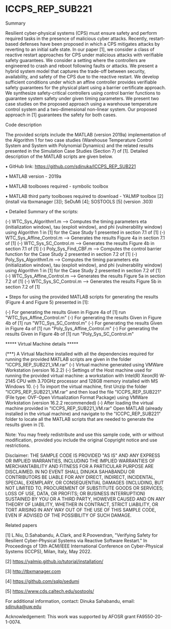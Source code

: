 # ICCPS_REP_SUB221

Summary

Resilient cyber-physical systems (CPS) must ensure safety and perform required tasks in the presence of malicious cyber attacks. Recently, restart-based defenses have been proposed in which a CPS mitigates attacks by reverting to an initial safe state. In our
paper [1], we consider a class of reactive restart approaches for CPS under malicious attacks with verifiable safety guarantees. We consider a setting where the controllers are engineered to crash and reboot following faults or attacks. We present a hybrid system model that captures the trade-off between security, availability, and safety of the CPS due to the reactive restart. We develop sufficient conditions under which an affine controller provides verifiable safety guarantees for the physical plant using a barrier certificate approach. We synthesize safety-critical controllers using control barrier functions to guarantee system safety under given timing parameters. We present two case studies on the proposed approach using a warehouse temperature control system and a two-dimensional non-linear system. Our proposed approach in [1] guarantees the safety for both cases.

Code description

The provided scripts include the MATLAB (version 2019a) implementation of the Algorithm 1 for two case studies (Warehouse Temperature Control System and System with Polynomial Dynamics) and the related results presented in the Simulation Case Studies (Section 7) of [1]. Detailed description of the MATLAB scripts are given below.

• GitHub link: https://github.com/sdinuka/ICCPS_REP_SUB221

• MATLAB version - 2019a

• MATLAB toolboxes required - symbolic toolbox

• MATLAB third party toolboxes required to download - YALMIP toolbox [2] (install via tbxmanager [3]); SeDuMi [4]; SOSTOOLS [5] (version .303)

• Detailed Summary of the scripts:

 (-) WTC_Sys_Algorithm1.m --> Computes the timing parameters eta (initialization window), tau (exploit window), and phi (vulnerability window) using Algorithm 1 in [1] for the Case Study 1 presented in section 7.1 of [1]
 (-) WTC_Sys_Affine_Control.m --> Generates the results Figure 4a in section 7.1 of [1]
 (-) WTC_Sys_SC_Control.m --> Generates the results Figure 4b in section 7.1 of [1]
 (-) Poly_Sys_Find_CBF.m --> Computes the control barrier function for the Case Study 2 presented in section 7.2 of [1]
 (-) Poly_Sys_Algorithm1.m --> Computes the timing parameters eta (initialization window), tau (exploit window), and phi (vulnerability window) using Algorithm 1 in [1] for the Case Study 2 presented in section 7.2 of [1]
 (-) WTC_Sys_Affine_Control.m --> Generates the results Figure 5a in section 7.2 of [1]
 (-) WTC_Sys_SC_Control.m --> Generates the results Figure 5b in section 7.2 of [1]

• Steps for using the provided MATLAB scripts for generating the results (Figure 4 and Figure 5) presented in [1]:

 (-) For generating the results Given in Figure 4a of [1] run "WTC_Sys_Affine_Control.m"
 (-) For generating the results Given in Figure 4b of [1] run "WTC_Sys_SC_Control.m"
 (-) For generating the results Given in Figure 4a of [1] run "Poly_Sys_Affine_Control.m"
 (-) For generating the results Given in Figure 4b of [1] run "Poly_Sys_SC_Control.m"

***** Virtual Machine details *****

(***) A Virtual Machine installed with all the dependencies required for running the provided MATLAB scripts are given in the folder "ICCPS_REP_SUB221_VM.rar"
 (-) Virtual machine generated using VMWare Workstation (version 16.2.2)
 (-) Settings of the Host machine used for running the provided virtual machine: a workstation with Intel(R) Xeon(R) W-2145 CPU with 3.70GHz processor and 128GB memory installed with MS Windows 10.
 (-) To import the virtual machine, first Unzip the folder "ICCPS_REP_SUB221_VM.rar" and then load the file "ICCPS_REP_SUB221" (File type: OVF-Open Virtualization Format Package) using VMWare Workstation (version 16.2.2 recommended)
 (-) After loading the virtual machine provided in "ICCPS_REP_SUB221_VM.rar" Open MATLAB (already installed in the virtual machine) and navigate to the "ICCPC_REP_SUB221" folder to locate all the MATLAB scripts that are needed to generate the results given in [1].

Note: You may freely redistribute and use this sample code, with or without modification, provided you include the original Copyright notice and use restrictions.

Disclaimer: THE SAMPLE CODE IS PROVIDED "AS IS" AND ANY EXPRESS OR IMPLIED WARRANTIES, INCLUDING THE IMPLIED WARRANTIES OF MERCHANTABILITY AND FITNESS FOR A PARTICULAR PURPOSE ARE DISCLAIMED. IN NO EVENT SHALL DINUKA SAHABANDU OR CONTRIBUTORS BE LIABLE FOR ANY DIRECT, INDIRECT, INCIDENTAL, SPECIAL, EXEMPLARY, OR CONSEQUENTIAL DAMAGES (INCLUDING, BUT NOT LIMITED TO, PROCUREMENT OF SUBSTITUTE GOODS OR SERVICES; LOSS OF USE, DATA, OR PROFITS; OR BUSINESS INTERRUPTION) SUSTAINED BY YOU OR A THIRD PARTY, HOWEVER CAUSED AND ON ANY THEORY OF LIABILITY, WHETHER IN CONTRACT, STRICT LIABILITY, OR TORT ARISING IN ANY WAY OUT OF THE USE OF THIS SAMPLE CODE, EVEN IF ADVISED OF THE POSSIBILITY OF SUCH DAMAGE.

Related papers

[1] L.Niu, D.Sahabandu, A.Clark, and R.Poovendran, "Verifying Safety for Resilient Cyber-Physical Systems via Reactive Software Restart." In Proceedings of 13th ACM/IEEE International Conference on Cyber-Physical Systems (ICCPS), Milan, Italy, May 2022.

[2] https://yalmip.github.io/tutorial/installation/

[3] http://tbxmanager.com

[4] https://github.com/sqlp/sedumi

[5] https://www.cds.caltech.edu/sostools/

For additional information, contact: Dinuka Sahabandu, email: sdinuka@uw.edu

Acknowledgement: This work was supported by AFOSR grant FA9550-20-1-0074.
